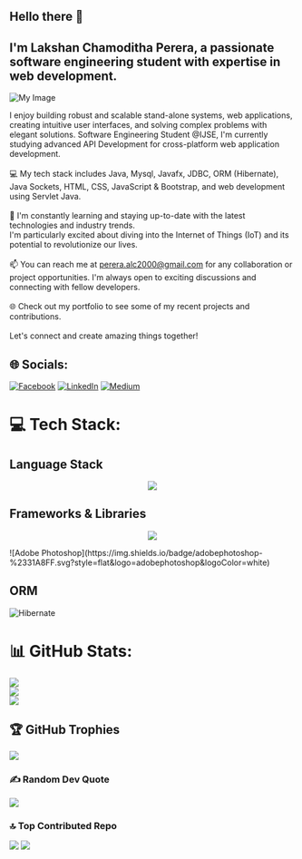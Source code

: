## Hello there 🌊 <br> 
## I'm Lakshan Chamoditha Perera, a passionate software engineering student with expertise in web development. 
<img src="https://www.bleepstatic.com/content/hl-images/2022/04/08/GitHub___headpic.jpg" alt="My Image">

I enjoy building robust and scalable stand-alone systems, web applications, creating intuitive user interfaces, and solving complex problems with elegant solutions.
  Software Engineering Student @IJSE, I'm  currently studying advanced API Development for cross-platform web application development.<br><br>
    💻 My tech stack includes Java, Mysql, Javafx, JDBC, ORM (Hibernate), Java Sockets, HTML, CSS, JavaScript & Bootstrap, and web development using Servlet Java. <br>    
    🌱 I'm constantly learning and staying up-to-date with the latest technologies and industry trends.<br>I'm particularly excited about diving into the Internet of Things (IoT) and its potential to revolutionize our lives.<br><br>
    📫 You can reach me at perera.alc2000@gmail.com for any collaboration or project opportunities. I'm always open to exciting discussions and connecting with fellow developers. <br><br>
    🌐 Check out my portfolio to see some of my recent projects and contributions.
<br>    <br>Let's connect and create amazing things together! 

## 🌐 Socials:
[![Facebook](https://img.shields.io/badge/Facebook-%231877F2.svg?logo=Facebook&logoColor=white)](https://facebook.com/lakshanchamoditha/) [![LinkedIn](https://img.shields.io/badge/LinkedIn-%230077B5.svg?logo=linkedin&logoColor=white)](https://www.linkedin.com/in/lakshan-chamoditha-perera-524479227/) [![Medium](https://img.shields.io/badge/Medium-12100E?logo=medium&logoColor=white)](https://medium.com/@perera.alc2000) 

# 💻 Tech Stack:

## Language Stack
<p align="center">
  <a href="https://skillicons.dev">
    <img src="https://skillicons.dev/icons?i=java,html,css,c,bash,javascript,python" />
  </a>
</p>
 
  ## Frameworks & Libraries
  <p align="center">
  <a href="https://skillicons.dev">
    <img src="https://skillicons.dev/icons?i=jquery,bootstrap,tailwind,maven,figma,linux" />
  </a>
</p>
 ![Adobe Photoshop](https://img.shields.io/badge/adobephotoshop-%2331A8FF.svg?style=flat&logo=adobephotoshop&logoColor=white)

## ORM
 ![Hibernate](https://img.shields.io/badge/Hibernate-59666C?style=for-the-badge&logo=Hibernate&logoColor=white)
 
# 📊 GitHub Stats:
![](https://github-readme-stats.vercel.app/api?username=Lakshan-Chamoditha-Perera&theme=blue-green&hide_border=false&include_all_commits=true&count_private=true)<br/>
![](https://github-readme-streak-stats.herokuapp.com/?user=Lakshan-Chamoditha-Perera&theme=blue-green&hide_border=false)<br/>
![](https://github-readme-stats.vercel.app/api/top-langs/?username=Lakshan-Chamoditha-Perera&theme=blue-green&hide_border=false&include_all_commits=true&count_private=true&layout=compact)

## 🏆 GitHub Trophies
![](https://github-profile-trophy.vercel.app/?username=Lakshan-Chamoditha-Perera&theme=flat&no-frame=false&no-bg=false&margin-w=4)

### ✍️ Random Dev Quote
![](https://quotes-github-readme.vercel.app/api?type=horizontal&theme=dark)

### 🔝 Top Contributed Repo
![](https://github-contributor-stats.vercel.app/api?username=Lakshan-Chamoditha-Perera&limit=5&theme=dark&combine_all_yearly_contributions=true)
[![](https://visitcount.itsvg.in/api?id=Lakshan-Chamoditha-Perera&icon=2&color=12)](https://visitcount.itsvg.in)
